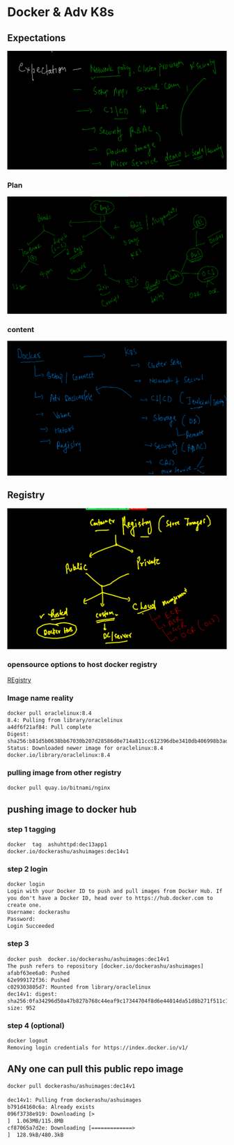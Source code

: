 # Docker & Adv K8s

## Expectations 

<img src="exp.png">

### Plan 

<img src="plan.png">

### content 

<img src="content.png">

## Registry 

<img src="reg.png">

### opensource options to host docker registry 

[REgistry](https://goharbor.io/)

### Image name reality 

```
docker pull oraclelinux:8.4        
8.4: Pulling from library/oraclelinux
a4df6f21af84: Pull complete 
Digest: sha256:b81d5b0638bb67030b207d28586d0e714a811cc612396dbe3410db406998b3ad
Status: Downloaded newer image for oraclelinux:8.4
docker.io/library/oraclelinux:8.4

```

### pulling image from other registry 

```
docker pull quay.io/bitnami/nginx

```

## pushing image to docker hub 

### step 1 tagging 

```
docker  tag  ashuhttpd:dec13app1   docker.io/dockerashu/ashuimages:dec14v1 
```

### step 2 login 

```
docker login  
Login with your Docker ID to push and pull images from Docker Hub. If you don't have a Docker ID, head over to https://hub.docker.com to create one.
Username: dockerashu
Password: 
Login Succeeded

```

### step 3 

```
docker push  docker.io/dockerashu/ashuimages:dec14v1
The push refers to repository [docker.io/dockerashu/ashuimages]
afabf63ee6a0: Pushed 
62e999172f36: Pushed 
c029303805d7: Mounted from library/oraclelinux 
dec14v1: digest: sha256:0fa34296d50a47b827b768c44eaf9c17344704f8d6e44014da51d8b271f511c1 size: 952
```

### step 4 (optional)

```
docker logout 
Removing login credentials for https://index.docker.io/v1/
```


## ANy one can pull this public repo image 

```
docker pull dockerashu/ashuimages:dec14v1

dec14v1: Pulling from dockerashu/ashuimages
b791d4160c6a: Already exists 
096f3738e919: Downloading [>                                                  ]  1.063MB/115.8MB
cf87065a7d2e: Downloading [=============>                                     ]  128.9kB/480.3kB

```








